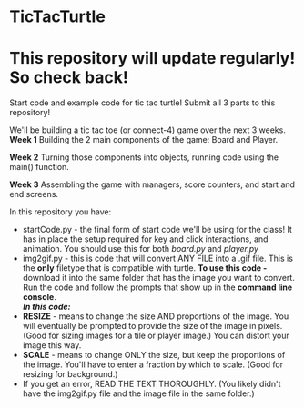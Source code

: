 # TicTacTurtle
# This repository will update regularly! So check back!
Start code and example code for tic tac turtle! Submit all 3 parts to this repository!

We'll be building a tic tac toe (or connect-4) game over the next 3 weeks. 
**Week 1**
  Building the 2 main components of the game: Board and Player.
  
**Week 2**
  Turning those components into objects, running code using the main() function.
  
**Week 3**
  Assembling the game with managers, score counters, and start and end screens.
  

In this repository you have:
* startCode.py - the final form of start code we'll be using for the class! It has in place the setup required for key and click interactions, and animation. You should use this for both *board.py* and *player.py*
* img2gif.py - this is code that will convert ANY FILE into a .gif file. This is the **only** filetype that is compatible with turtle. 
**To use this code -** download it into the same folder that has the image you want to convert. Run the code and follow the prompts that show up in the **command line console**. 
<br>***In this code:***
* **RESIZE** - means to change the size AND proportions of the image. You will eventually be prompted to provide the size of the image in pixels. (Good for sizing images for a tile or player image.) You can distort your image this way.
* **SCALE** - means to change ONLY the size, but keep the proportions of the image. You'll have to enter a fraction by which to scale. (Good for resizing for background.)
* If you get an error, READ THE TEXT THOROUGHLY. (You likely didn't have the img2gif.py file and the image file in the same folder.)
